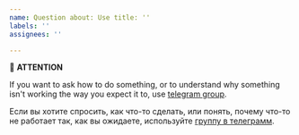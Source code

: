 ```yaml
---
name: Question about: Use title: ''
labels: ''
assignees: ''

---
```

🛑 **ATTENTION**

If you want to ask how to do something, or to understand why something isn't working the way you expect it to,
use [telegram group](https://t.me/veslo_retrofit).

Если вы хотите спросить, как что-то сделать, или понять, почему что-то не работает так, как вы ожидаете,
используйте [группу в телеграмм](https://t.me/veslo_retrofit).
